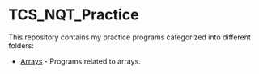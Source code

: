 # TCS_NQT_Practice
This repository contains my practice programs categorized into different folders:

- [Arrays](https://github.com/SachinSS45/TCS_NQT_Practice/tree/master/arrays/src) - Programs related to arrays.

